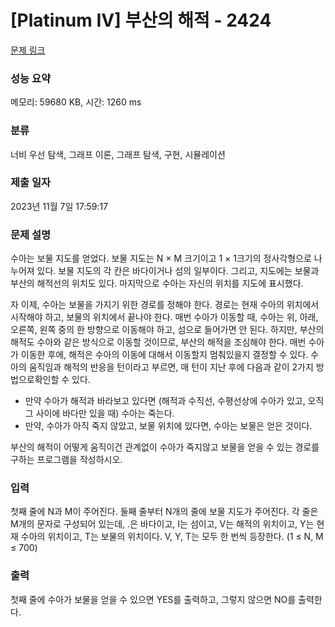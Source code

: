 # [Platinum IV] 부산의 해적 - 2424 

[문제 링크](https://www.acmicpc.net/problem/2424) 

### 성능 요약

메모리: 59680 KB, 시간: 1260 ms

### 분류

너비 우선 탐색, 그래프 이론, 그래프 탐색, 구현, 시뮬레이션

### 제출 일자

2023년 11월 7일 17:59:17

### 문제 설명

<p>수아는 보물 지도를 얻었다. 보물 지도는 N × M 크기이고 1 × 1크기의 정사각형으로 나누어져 있다. 보물 지도의 각 칸은 바다이거나 섬의 일부이다. 그리고, 지도에는 보물과 부산의 해적선의 위치도 있다. 마지막으로 수아는 자신의 위치를 지도에 표시했다.</p>

<p>자 이제, 수아는 보물을 가지기 위한 경로를 정해야 한다. 경로는 현재 수아의 위치에서 시작해야 하고, 보물의 위치에서 끝나야 한다. 매번 수아가 이동할 때, 수아는 위, 아래, 오른쪽, 왼쪽 중의 한 방향으로 이동해야 하고, 섬으로 들어가면 안 된다. 하지만, 부산의 해적도 수아와 같은 방식으로 이동할 것이므로, 부산의 해적을 조심해야 한다. 매번 수아가 이동한 후에, 해적은 수아의 이동에 대해서 이동할지 멈춰있을지 결정할 수 있다. 수아의 움직임과 해적의 반응을 턴이라고 부르면, 매 턴이 지난 후에 다음과 같이 2가지 방법으로확인할 수 있다.</p>

<ul>
	<li>만약 수아가 해적과 바라보고 있다면 (해적과 수직선, 수평선상에 수아가 있고, 오직 그 사이에 바다만 있을 때) 수아는 죽는다.</li>
	<li>만약, 수아가 아직 죽지 않았고, 보물 위치에 있다면, 수아는 보물은 얻은 것이다.</li>
</ul>

<p>부산의 해적이 어떻게 움직이건 관계없이 수아가 죽지않고 보물을 얻을 수 있는 경로를 구하는 프로그램을 작성하시오. </p>

### 입력 

 <p>첫째 줄에 N과 M이 주어진다. 둘째 줄부터 N개의 줄에 보물 지도가 주어진다. 각 줄은 M개의 문자로 구성되어 있는데, .은 바다이고, I는 섬이고, V는 해적의 위치이고, Y는 현재 수아의 위치이고, T는 보물의 위치이다. V, Y, T는 모두 한 번씩 등장한다. (1 ≤ N, M ≤ 700)</p>

### 출력 

 <p>첫째 줄에 수아가 보물을 얻을 수 있으면 YES를 출력하고, 그렇지 않으면 NO를 출력한다.</p>

